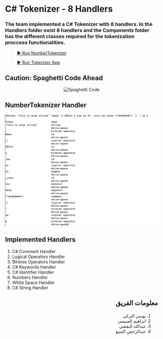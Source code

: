 # C# Tokenizer - 8 Handlers

### The team implemented a C# Tokenizer with 8 handlers. In the Handlers folder exist 8 handlers and the Components folder has the different classes required for the tokenization proccess functionalities.

> [▶ Run NumberTokenizer](https://dotnetfiddle.net/fd1l73)

> [▶ Run Tokenizer App](https://dotnetfiddle.net/P3nzBA)

## Caution: Spaghetti Code Ahead

<p align="center">
  <img alt="Spaghetti Code" src="https://media.giphy.com/media/11uoNyauChZR16/giphy.gif">
  </p>

## NumberTokenizer Handler

<p align="center">
  <img alt="JSONBuilder Demo" src="https://raw.githubusercontent.com/tuwaiq-dotnet/tokenizer-app/master/demo.png">
</p>

## Implemented Handlers

1. C# Comment Handler
2. Logical Operators Handler
3. Bitwise Operators Handler
4. C# Keywords Handler
5. C# Identifier Handler
6. Numbers Handler
7. White Space Handler
8. C# String Handler

## <p align="right">معلومات الفريق</p>

<div align="right" dir="rtl">  
  
1. يونس التركي
2. ابراهيم العبيسي
3. عبدالله البقشي
4. عبدالرحمن المنيع

</div>
